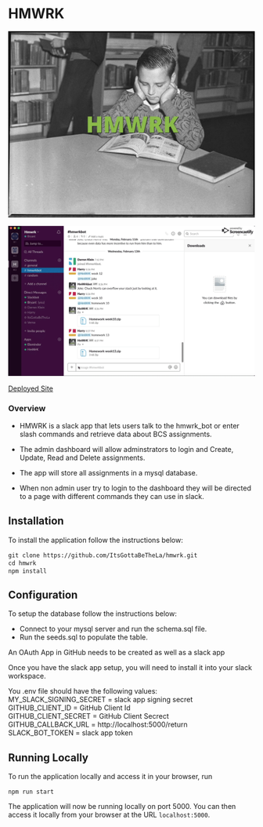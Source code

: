 # HMWRK

![HMWRK](./public/images/hmwrk.jpg)

![HMWRK_bot](./public/images/hmwrkbot.gif)

[Deployed Site](https://pacific-ridge-99694.herokuapp.com/)

### Overview

* HMWRK is a slack app that lets users talk to the hmwrk_bot or enter slash commands and retrieve data about BCS assignments.

* The admin dashboard will allow adminstrators to login and Create, Update, Read and Delete assignments.

* The app will store all assignments in a mysql database.

* When non admin user try to login to the dashboard they will be directed to a page with different commands they can use in slack.


## Installation

To install the application follow the instructions below:

	git clone https://github.com/ItsGottaBeTheLa/hmwrk.git
	cd hmwrk
	npm install

## Configuration

To setup the database follow the instructions below:
* Connect to your mysql server and run the schema.sql file.
* Run the seeds.sql to populate the table.

An OAuth App in GitHub needs to be created as well as a slack app

Once you have the slack app setup, you will need to install it into your slack workspace.

You .env file should have the following values:<br />
    MY_SLACK_SIGNING_SECRET = slack app signing secret<br />
    GITHUB_CLIENT_ID = GitHub Client Id<br />
    GITHUB_CLIENT_SECRET = GitHub Client Secrect<br />
    GITHUB_CALLBACK_URL = http://localhost:5000/return<br />
    SLACK_BOT_TOKEN = slack app token<br />
    
## Running Locally

To run the application locally and access it in your browser, run

	npm run start
	
The application will now be running locally on port 5000. You can then access it locally from your browser at the URL `localhost:5000`.